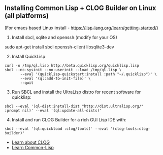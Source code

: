 ## Installing Common Lisp + CLOG Builder on Linux (all platforms)

(For emacs based Linux install - https://lisp-lang.org/learn/getting-started/)

1. Install sbcl, sqlite and openssh (modify for your OS)

sudo apt-get install sbcl openssh-client libsqlite3-dev

2. Install QuickLisp
```
curl -o /tmp/ql.lisp http://beta.quicklisp.org/quicklisp.lisp
sbcl --no-sysinit --no-userinit --load /tmp/ql.lisp \
       --eval '(quicklisp-quickstart:install :path "~/.quicklisp")' \
       --eval '(ql:add-to-init-file)' \
       --quit
```

3. Run SBCL and install the UltraLisp distro for recent software for quicklisp:

```
sbcl --eval '(ql-dist:install-dist "http://dist.ultralisp.org/" :prompt nil)' --eval '(ql:update-all-dists)'
```

4. Install and run CLOG Builder for a rich GUI Lisp IDE with:

```
sbcl --eval '(ql:quickload :clog/tools)' --eval '(clog-tools:clog-builder)'
```

-  [Learn about CLOG](README.md)
-  [Learn Common-Lisp](LEARN.md)
